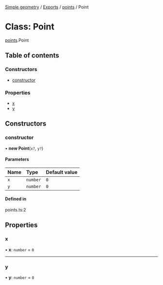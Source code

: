[Simple geometry](../README.md) / [Exports](../modules.md) / [points](../modules/points.md) / Point

# Class: Point

[points](../modules/points.md).Point

## Table of contents

### Constructors

- [constructor](points.Point.md#constructor)

### Properties

- [x](points.Point.md#x)
- [y](points.Point.md#y)

## Constructors

### constructor

• **new Point**(`x?`, `y?`)

#### Parameters

| Name | Type | Default value |
| :------ | :------ | :------ |
| `x` | `number` | `0` |
| `y` | `number` | `0` |

#### Defined in

points.ts:2

## Properties

### x

• **x**: `number` = `0`

___

### y

• **y**: `number` = `0`
